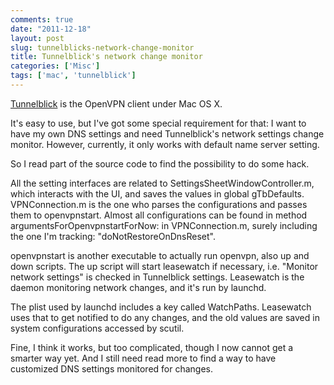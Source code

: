 ```yaml
---
comments: true
date: "2011-12-18"
layout: post
slug: tunnelblicks-network-change-monitor
title: Tunnelblick's network change monitor
categories: ['Misc']
tags: ['mac', 'tunnelblick']
---
```


[Tunnelblick](http://code.google.com/p/tunnelblick) is the OpenVPN client under Mac OS X.

It's easy to use, but I've got some special requirement for that: I want to have my own DNS settings and need Tunnelblick's network settings change monitor. However, currently, it only works with default name server setting.

So I read part of the source code to find the possibility to do some hack.

All the setting interfaces are related to SettingsSheetWindowController.m, which interacts with the UI, and saves the values in global gTbDefaults. VPNConnection.m is the one who parses the configurations and passes them to openvpnstart. Almost all configurations can be found in method argumentsForOpenvpnstartForNow: in VPNConnection.m, surely including the one I'm tracking: "doNotRestoreOnDnsReset".

openvpnstart is another executable to actually run openvpn, also up and down scripts. The up script will start leasewatch if necessary, i.e. "Monitor network settings" is checked in Tunnelblick settings. Leasewatch is the daemon monitoring network changes, and it's run by launchd.

The plist used by launchd includes a key called WatchPaths. Leasewatch uses that to get notified to do any changes, and the old values are saved in system configurations accessed by scutil.

Fine, I think it works, but too complicated, though I now cannot get a smarter way yet. And I still need read more to find a way to have customized DNS settings monitored for changes.
